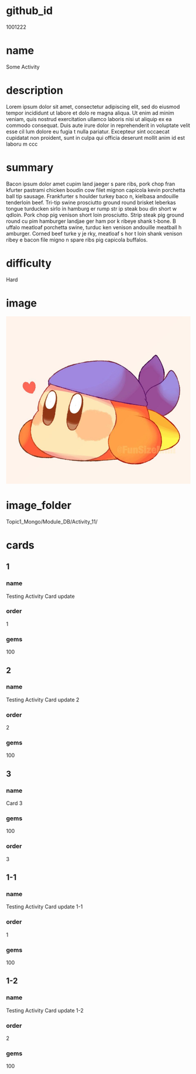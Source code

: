 # github_id
1001222 

# name
Some Activity

# description
Lorem ipsum dolor sit amet, consectetur adipiscing elit, sed do eiusmod tempor incididunt ut labore et dolo  re magna aliqua. Ut enim ad minim veniam, quis nostrud exercitation ullamco laboris nisi ut aliquip ex ea commodo consequat. Duis aute irure dolor in reprehenderit in voluptate velit esse cil lum dolore eu fugia t nulla pariatur. Excepteur sint occaecat cupidatat non proident, sunt in culpa qui officia deserunt mollit anim id est laboru  m ccc    
  
# summary
Bacon ipsum dolor amet cupim land jaeger s pare ribs, pork chop fran kfurter pastrami chicken boudin cow filet mignon capicola kevin porchetta ball tip sausage. Frankfurter s houlder turkey baco  n, kielbasa andouille tenderloin beef. Tri-tip swine prosciutto ground round brisket leberkas tongue turducken  sirlo in hamburg er rump  str    ip    steak bou   din short w qdloin. Pork chop pig venison short loin prosciutto. Strip steak pig ground round cu pim hamburger landjae  ger ham por k ribeye  shank t-bone. B uffalo meatloaf porchetta  swine, turduc   ken venison andouille meatball h amburger. Corned beef turke  y je rky, meatloaf    s hor t loin shank venison ribey e bacon file  migno n spare ribs pig capicola buffalos.        
     
# difficulty
Hard

# image
<img src="images/bandanna.jpg">

# image_folder
Topic1_Mongo/Module_DB/Activity_11/

# cards
 
## 1

### name
Testing Activity Card update

### order
1 

### gems
100

## 2

### name
Testing Activity Card update 2

### order
2

### gems
100

## 3

### name
Card 3

### gems
100

### order
3

## 1-1

### name
Testing Activity Card update 1-1

### order
1

### gems
100

## 1-2

### name
Testing Activity Card update 1-2

### order
2

### gems
100 
